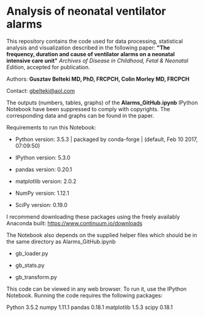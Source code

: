# Analysis of neonatal ventilator alarms


This repository contains the code used for data processing, statistical analysis and visualization described in the following paper: **"The frequency, duration and cause of ventilator alarms on a neonatal intensive care unit"** _Archives of Disease in Childhood, Fetal & Neonatal Edition_, accepted for publication.


Authors: **Gusztav Belteki MD, PhD, FRCPCH, Colin Morley MD, FRCPCH**


Contact: gbelteki@aol.com



The outputs (numbers, tables, graphs) of the **Alarms_GitHub.ipynb** IPython Notebook have been suppressed to comply with copyrights. The corresponding data and graphs can be found in the paper.



Requirements to run this Notebook:


- Python version: 3.5.3 | packaged by conda-forge | (default, Feb 10 2017, 07:09:50) 

- IPython version: 5.3.0

- pandas version: 0.20.1

- matplotlib version: 2.0.2

- NumPy version: 1.12.1

- SciPy version: 0.19.0


I recommend downloading these packages using the freely availably Anaconda built: https://www.continuum.io/downloads



The Notebook also depends on the supplied helper files which should be in the same directory as Alarms_GitHub.ipynb 


- gb_loader.py

- gb_stats.py

- gb_transform.py




This code can be viewed in any web browser. To run it, use the IPython Notebook. Running the code requires the following packages:

Python 3.5.2
numpy 1.11.1
pandas 0.18.1
matplotlib 1.5.3
scipy 0.18.1

